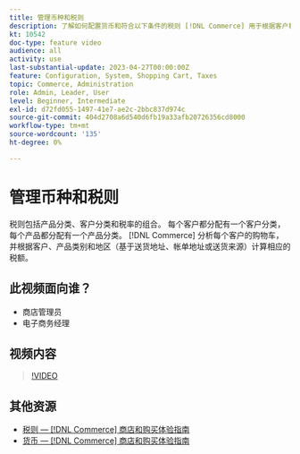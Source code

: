 ```yaml
---
title: 管理币种和税则
description: 了解如何配置货币和符合以下条件的税则 [!DNL Commerce] 用于根据客户和产品类别计算相应的税额。
kt: 10542
doc-type: feature video
audience: all
activity: use
last-substantial-update: 2023-04-27T00:00:00Z
feature: Configuration, System, Shopping Cart, Taxes
topic: Commerce, Administration
role: Admin, Leader, User
level: Beginner, Intermediate
exl-id: d72fd055-1497-41e7-ae2c-2bbc837d974c
source-git-commit: 404d2708a6d540d6fb19a33afb20726356cd8000
workflow-type: tm+mt
source-wordcount: '135'
ht-degree: 0%

---
```


# 管理币种和税则

税则包括产品分类、客户分类和税率的组合。 每个客户都分配有一个客户分类，每个产品都分配有一个产品分类。 [!DNL Commerce] 分析每个客户的购物车，并根据客户、产品类别和地区（基于送货地址、帐单地址或送货来源）计算相应的税额。

## 此视频面向谁？

- 商店管理员
- 电子商务经理

## 视频内容

>[!VIDEO](https://video.tv.adobe.com/v/343657?quality=12&learn=on)

## 其他资源

- [税则 —  [!DNL Commerce] 商店和购买体验指南](https://experienceleague.adobe.com/docs/commerce-admin/stores-sales/site-store/taxes/tax-rules.html)
- [货币 —  [!DNL Commerce] 商店和购买体验指南](https://experienceleague.adobe.com/docs/commerce-admin/stores-sales/site-store/currency/currency.html)
